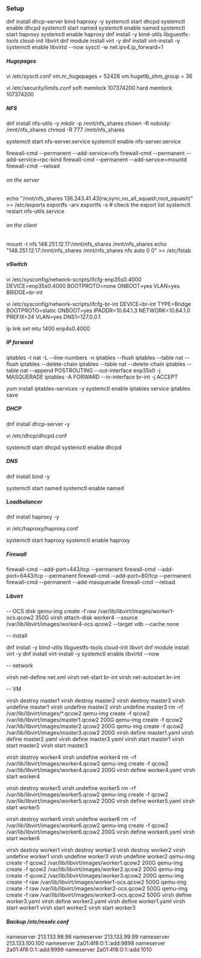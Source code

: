 
### Setup

dnf install dhcp-server bind haproxy -y
systemctl start dhcpd
systemctl enable dhcpd
systemctl start named
systemctl enable named
systemctl start haproxy
systemctl enable haproxy
dnf install -y bind-utils libguestfs-tools cloud-init libvirt
dnf module install virt -y
dnf install virt-install -y
systemctl enable libvirtd --now
sysctl -w net.ipv4.ip_forward=1



##### Hugepages
vi /etc/sysctl.conf
vm.nr_hugepages = 52428
vm.hugetlb_shm_group = 36

vi /etc/security/limits.conf
soft memlock 107374200
hard memlock 107374200

##### NFS
dnf install nfs-utils -y
mkdir -p /mnt/nfs_shares
chown -R nobody: /mnt/nfs_shares
chmod -R 777 /mnt/nfs_shares

systemctl start nfs-server.service
systemctl enable nfs-server.service

firewall-cmd --permanent --add-service=nfs
firewall-cmd --permanent --add-service=rpc-bind
firewall-cmd --permanent --add-service=mountd
firewall-cmd --reload

###### on the server
echo "/mnt/nfs_shares 136.243.41.43(rw,sync,no_all_squash,root_squash)" >> /etc/exports
exportfs -arv
exportfs -s # check the export list
systemctl restart nfs-utils.service

###### on the client
mount -t nfs 148.251.12.17:/mnt/nfs_shares /mnt/nfs_shares
echo "148.251.12.17:/mnt/nfs_shares /mnt/nfs_shares   nfs    auto  0  0" >> /etc/fstab


##### vSwitch

vi /etc/sysconfig/network-scripts/ifcfg-enp35s0.4000
DEVICE=enp35s0.4000
BOOTPROTO=none
ONBOOT=yes
VLAN=yes
BRIDGE=br-int

vi /etc/sysconfig/network-scripts/ifcfg-br-int
DEVICE=br-int
TYPE=Bridge
BOOTPROTO=static
ONBOOT=yes
IPADDR=10.64.1.3
NETWORK=10.64.1.0
PREFIX=24
VLAN=yes
DNS1=127.0.0.1

ip link set mtu 1400 enp4s0.4000

##### IP forward

iptables -t nat -L --line-numbers -n
iptables --flush
iptables --table nat --flush
iptables --delete-chain
iptables --table nat --delete-chain
iptables --table nat --append POSTROUTING --out-interface enp35s0 -j MASQUERADE
iptables -A FORWARD --in-interface br-int -j ACCEPT

yum install iptables-services -y
systemctl enable iptables
service iptables save

##### DHCP

dnf install dhcp-server -y

vi /etc/dhcp/dhcpd.conf

systemctl start dhcpd
systemctl enable dhcpd

##### DNS

dnf install bind -y

systemctl start named
systemctl enable named

##### Loadbalancer

dnf install haproxy -y

vi /etc/haproxy/haproxy.conf

systemctl start haproxy
systemctl enable haproxy

##### Firewall
firewall-cmd --add-port=443/tcp --permanent
firewall-cmd --add-port=6443/tcp --permanent
firewall-cmd --add-port=80/tcp --permanent
firewall-cmd --permanent --add-masquerade
firewall-cmd --reload

##### Libvirt

-- OCS disk
qemu-img create -f raw /var/lib/libvirt/images/worker1-ocs.qcow2 350G
virsh attach-disk worker4 --source /var/lib/libvirt/images/worker4-ocs.qcow2 --target vdb --cache none

-- install

dnf install -y bind-utils libguestfs-tools cloud-init libvirt
dnf module install virt -y
dnf install virt-install -y
systemctl enable libvirtd --now

-- network

virsh net-define net.xml
virsh net-start br-int
virsh net-autostart br-int

-- VM

virsh destroy master1
virsh destroy master2
virsh destroy master3
virsh undefine master1
virsh undefine master2
virsh undefine master3
rm -rf /var/lib/libvirt/images/*.qcow2
qemu-img create -f qcow2 /var/lib/libvirt/images/master1.qcow2 200G
qemu-img create -f qcow2 /var/lib/libvirt/images/master2.qcow2 200G
qemu-img create -f qcow2 /var/lib/libvirt/images/master3.qcow2 200G
virsh define master1.yaml
virsh define master2.yaml
virsh define master3.yaml
virsh start master1
virsh start master2
virsh start master3

virsh destroy worker4
virsh undefine worker4
rm -rf /var/lib/libvirt/images/worker4.qcow2
qemu-img create -f qcow2 /var/lib/libvirt/images/worker4.qcow2 200G
virsh define worker4.yaml
virsh start worker4

virsh destroy worker5
virsh undefine worker5
rm -rf /var/lib/libvirt/images/worker5.qcow2
qemu-img create -f qcow2 /var/lib/libvirt/images/worker5.qcow2 200G
virsh define worker5.yaml
virsh start worker5

virsh destroy worker6
virsh undefine worker6
rm -rf /var/lib/libvirt/images/worker6.qcow2
qemu-img create -f qcow2 /var/lib/libvirt/images/worker6.qcow2 200G
virsh define worker6.yaml
virsh start worker6

virsh destroy worker1
virsh destroy worker3
virsh destroy worker2
virsh undefine worker1
virsh undefine worker3
virsh undefine worker2
qemu-img create -f qcow2 /var/lib/libvirt/images/worker1.qcow2 200G
qemu-img create -f qcow2 /var/lib/libvirt/images/worker2.qcow2 200G
qemu-img create -f qcow2 /var/lib/libvirt/images/worker3.qcow2 200G
qemu-img create -f raw /var/lib/libvirt/images/worker1-ocs.qcow2 500G
qemu-img create -f raw /var/lib/libvirt/images/worker2-ocs.qcow2 500G
qemu-img create -f raw /var/lib/libvirt/images/worker3-ocs.qcow2 500G
virsh define worker3.yaml
virsh define worker2.yaml
virsh define worker1.yaml
virsh start worker1
virsh start worker2
virsh start worker3

##### Backup /etc/resolv.conf
nameserver 213.133.98.98
nameserver 213.133.99.99
nameserver 213.133.100.100
nameserver 2a01:4f8:0:1::add:9898
nameserver 2a01:4f8:0:1::add:9999
nameserver 2a01:4f8:0:1::add:1010